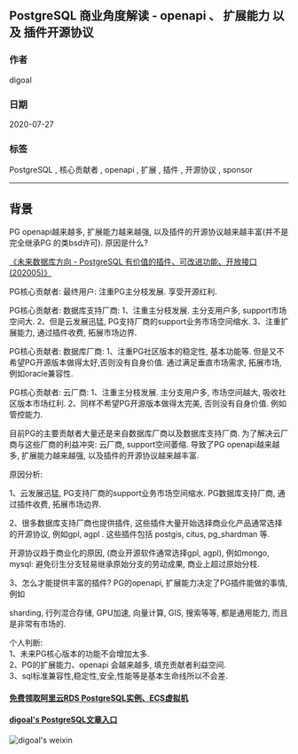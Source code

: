 ## PostgreSQL 商业角度解读 - openapi 、 扩展能力 以及 插件开源协议  
  
### 作者  
digoal  
  
### 日期  
2020-07-27  
  
### 标签  
PostgreSQL , 核心贡献者 , openapi , 扩展 , 插件 , 开源协议 , sponsor  
  
----  
  
## 背景  
PG openapi越来越多, 扩展能力越来越强, 以及插件的开源协议越来越丰富(并不是完全继承PG 的类bsd许可). 原因是什么?  
  
[《未来数据库方向 - PostgreSQL 有价值的插件、可改进功能、开放接口 (202005)》](../202005/20200527_06.md)    
  
PG核心贡献者: 最终用户: 注重PG主分枝发展. 享受开源红利.   
  
PG核心贡献者: 数据库支持厂商: 1、注重主分枝发展. 主分支用户多, support市场空间大. 2、但是云发展迅猛, PG支持厂商的support业务市场空间缩水. 3、注重扩展能力, 通过插件收费, 拓展市场边界.   
  
PG核心贡献者: 数据库厂商: 1、注重PG社区版本的稳定性, 基本功能等. 但是又不希望PG开源版本做得太好,否则没有自身价值. 通过满足垂直市场需求, 拓展市场, 例如oracle兼容性.   
  
PG核心贡献者: 云厂商: 1、注重主分枝发展. 主分支用户多, 市场空间越大, 吸收社区版本市场红利. 2、同样不希望PG开源版本做得太完美, 否则没有自身价值. 例如管控能力.   
  
目前PG的主要贡献者大量还是来自数据库厂商以及数据库支持厂商. 为了解决云厂商与这些厂商的利益冲突: 云厂商, support空间萎缩. 导致了PG openapi越来越多, 扩展能力越来越强, 以及插件的开源协议越来越丰富.  
  
原因分析:   
  
1、云发展迅猛, PG支持厂商的support业务市场空间缩水.  PG数据库支持厂商, 通过插件收费, 拓展市场边界.   
  
2、很多数据库支持厂商也提供插件, 这些插件大量开始选择商业化产品通常选择的开源协议, 例如gpl, agpl . 这些插件包括 postgis, citus, pg_shardman 等.  
  
开源协议趋于商业化的原因, (商业开源软件通常选择gpl, agpl), 例如mongo, mysql:  避免衍生分支轻易继承原始分支的劳动成果, 商业上超过原始分枝.   
  
3、怎么才能提供丰富的插件? PG的openapi, 扩展能力决定了PG插件能做的事情, 例如  
  
sharding, 行列混合存储, GPU加速, 向量计算, GIS, 搜索等等, 都是通用能力, 而且是非常有市场的.  
  
个人判断:   
1、未来PG核心版本的功能不会增加太多.   
2、PG的扩展能力、openapi 会越来越多, 填充贡献者利益空间.   
3、sql标准兼容性,稳定性,安全,性能等是基本生命线所以不会差.   
  
  
  
    
  
#### [免费领取阿里云RDS PostgreSQL实例、ECS虚拟机](https://www.aliyun.com/database/postgresqlactivity "57258f76c37864c6e6d23383d05714ea")
  
  
#### [digoal's PostgreSQL文章入口](https://github.com/digoal/blog/blob/master/README.md "22709685feb7cab07d30f30387f0a9ae")
  
  
![digoal's weixin](../pic/digoal_weixin.jpg "f7ad92eeba24523fd47a6e1a0e691b59")
  
